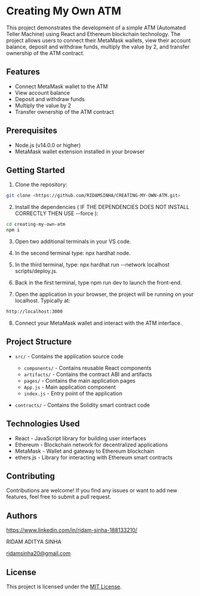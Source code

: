 # Creating My Own ATM

This project demonstrates the development of a simple ATM (Automated Teller Machine) using React and Ethereum blockchain technology. The project allows users to connect their MetaMask wallets, view their account balance, deposit and withdraw funds, multiply the value by 2, and transfer ownership of the ATM contract.

## Features

- Connect MetaMask wallet to the ATM
- View account balance
- Deposit and withdraw funds
- Multiply the value by 2
- Transfer ownership of the ATM contract

## Prerequisites

- Node.js (v14.0.0 or higher)
- MetaMask wallet extension installed in your browser

## Getting Started

1. Clone the repository:

```bash
git clone <https://github.com/RIDAMSINHA/CREATING-MY-OWN-ATM.git>
```

2. Install the dependencies ( IF THE DEPENDENCIES DOES NOT INSTALL CORRECTLY THEN USE --force ):

```bash
cd creating-my-own-atm
npm i
```

3. Open two additional terminals in your VS code.
 
4. In the second terminal type: npx hardhat node.
   
5. In the third terminal, type: npx hardhat run --network localhost scripts/deploy.js.
  
6. Back in the first terminal, type npm run dev to launch the front-end.

7. Open the application in your browser, the project will be running on your localhost. Typically at:

```bash
http://localhost:3000
```

8. Connect your MetaMask wallet and interact with the ATM interface.

## Project Structure

- `src/` - Contains the application source code
  - `components/` - Contains reusable React components
  - `artifacts/` - Contains the contract ABI and artifacts
  - `pages/` - Contains the main application pages
  - `App.js` - Main application component
  - `index.js` - Entry point of the application

- `contracts/` - Contains the Solidity smart contract code

## Technologies Used

- React - JavaScript library for building user interfaces
- Ethereum - Blockchain network for decentralized applications
- MetaMask - Wallet and gateway to Ethereum blockchain
- ethers.js - Library for interacting with Ethereum smart contracts

## Contributing

Contributions are welcome! If you find any issues or want to add new features, feel free to submit a pull request.

## Authors

https://www.linkedin.com/in/ridam-sinha-188133210/

RIDAM ADITYA SINHA

ridamsinha20@gmail.com

## License

This project is licensed under the [MIT License](LICENSE).
